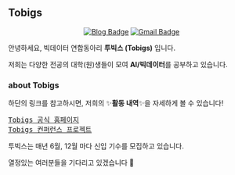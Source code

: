 ## Tobigs 

</div>

<div align=center>

[![Blog Badge](http://img.shields.io/badge/-TobigsTeam-black?style=flat-square&logo=github&link=https://github.com/Tobigs-team)](https://github.com/Tobigs-team) 
[![Gmail Badge](https://img.shields.io/badge/-Gmail-d14836?style=flat-square&logo=Gmail&logoColor=white&link=mailto:datamarket.tobigs@gmail.com)](mailto:datamarket.tobigs@gmail.com)

</div>


안녕하세요, 빅데이터 연합동아리 **투빅스 (Tobigs)** 입니다.     

저희는 다양한 전공의 대학(원)생들이 모여 **AI/빅데이터**를 공부하고 있습니다.
    
    
    
### about Tobigs 
하단의 링크를 참고하시면, 저희의 ✨**활동 내역**✨을 자세하게 볼 수 있습니다! 
<pre>
<a href="http://www.datamarket.kr/xe/">Tobigs 공식 홈페이지</a>
<a href="http://www.datamarket.kr/xe/board_pdzw77">Tobigs 컨퍼런스 프로젝트</a>
</pre>


투빅스는 매년 6월, 12월 마다 신입 기수를 모집하고 있습니다.     


열정있는 여러분들을 기다리고 있겠습니다 🐻 



